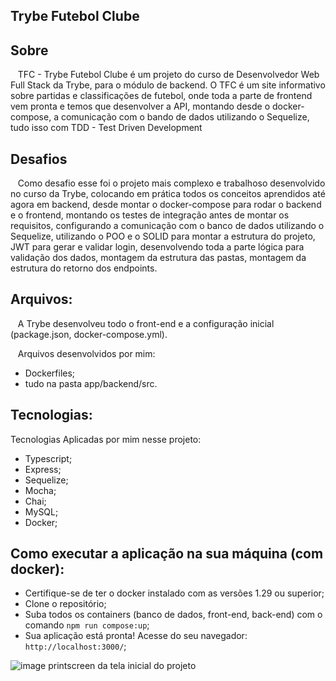                                
## Trybe Futebol Clube

## Sobre
&nbsp;&nbsp; TFC - Trybe Futebol Clube é um projeto do curso de Desenvolvedor Web Full Stack da Trybe, para o módulo de backend. O TFC é um site informativo sobre partidas e classificações de futebol, onde toda a parte de frontend vem pronta e temos que desenvolver a API, montando desde o docker-compose, a comunicação com o bando de dados utilizando o Sequelize, tudo isso com TDD - Test Driven Development

## Desafios
&nbsp;&nbsp; Como desafio esse foi o projeto mais complexo e trabalhoso desenvolvido no curso da Trybe, colocando em prática todos os conceitos aprendidos até agora em backend, desde montar o docker-compose para rodar o backend e o frontend, montando os testes de integração antes de montar os requisitos, configurando a comunicação com o banco de dados utilizando o Sequelize, utilizando o POO e o SOLID para montar a estrutura do projeto, JWT para gerar e validar login, desenvolvendo toda a parte lógica para validação dos dados, montagem da estrutura das pastas, montagem da estrutura do retorno dos endpoints.  
	
## Arquivos:
&nbsp;&nbsp; A Trybe desenvolveu todo o front-end  e a configuração inicial (package.json, docker-compose.yml).

&nbsp;&nbsp; Arquivos desenvolvidos por mim:
- Dockerfiles;
- tudo na pasta app/backend/src.

## Tecnologias:
Tecnologias Aplicadas por mim nesse projeto:
- Typescript;
- Express;
- Sequelize;
- Mocha;
- Chai;
- MySQL;
- Docker;

## Como executar a aplicação na sua máquina (com docker):
- Certifique-se de ter o docker instalado com as versões 1.29 ou superior;
- Clone o repositório;
- Suba todos os containers (banco de dados, front-end, back-end) com o comando `npm run compose:up`;
- Sua aplicação está pronta! Acesse do seu navegador: `http://localhost:3000/`;                          


![image](https://user-images.githubusercontent.com/96309898/206856223-3dc8bb44-eae0-4b55-8336-f4eb13534432.png)
printscreen da tela inicial do projeto
